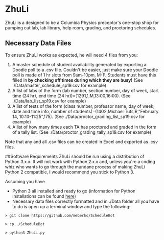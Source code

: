 # ZhuLi

ZhuLi is a designed to be a Columbia Physics preceptor's one-stop shop for pumping out lab, lab library, help room, grading, and proctoring schedules.

## Necessary Data Files
To ensure ZhuLi works as expected, he will need 4 files from you:

1. A master schedule of student availability generated by exporting a Doodle poll to a .csv file. Couldn't be easier, just make sure your Doodle poll is made of 1 hr slots from 9am-10pm, M-F. Students must have this filled in **by checking off times during which they are busy!** (See ./Data/master_schedule_sp19.csv for example)
2. A list of labs of the form (lab number, section number, day of week, start time (24 hr), end time (24 hr))=(1291,1,M,13:00,16:00). (See ./Data/lab_list_sp19.csv for example)
3. A list of tests of the form (class number, professor name, day of week, date and time info, number of students)=(1402,Michael Tuts,R,"February 14, 10:10-11:25",175). (See ./Data/proctor_grading_list_sp19.csv for example)
4. A list of how many times each TA has proctored and graded in the form of a tally list. (See ./Data/proctor_grading_tally_sp19.csv for example)

Note that any and all .csv files can be created in Excel and exported as .csv files.

##Software Requirements
ZhuLi should be run using a distribution of Python 3.x.x. It will not work with Python 2.x.x and, unless you're a coding whiz who wants to go through the mundane process of making ZhuLi Python 2 compatible, I would recommend you stick to Python 3.

Assuming you have
- Python 3 all installed and ready to go (information for Python installations can be found [here](https://www.python.org/downloads/))
- Necessary data files correctly formatted and in ./Data folder
 all you have to do is open up a terminal window and type the following:

`> git clone https://github.com/meberko/ScheduleBot`

`> cp ./ScheduleBot`

`> python3 ZhuLi.py`
